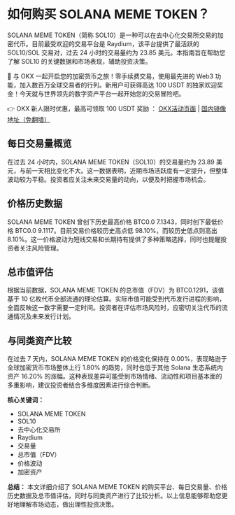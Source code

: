 # 如何购买 SOLANA MEME TOKEN？

SOLANA MEME TOKEN（简称 SOL10）是一种可以在去中心化交易所交易的加密代币。目前最受欢迎的交易平台是 Raydium，该平台提供了最活跃的 SOL10/SOL 交易对，过去 24 小时的交易量约为 23.85 美元。本指南旨在帮助您了解 SOL10 的关键数据和市场表现，辅助投资决策。

🚀 与 OKX 一起开启您的加密货币之旅！零手续费交易，使用最先进的 Web3 功能，加入数百万全球交易者的行列。新用户可获得高达 100 USDT 的独家欢迎奖金！今天就与世界领先的数字资产平台一起开始您的交易冒险吧。

👉 OKX 新人限时优惠，最高可领取 100 USDT 奖励 ： [OKX活动页面](https://bit.ly/OKXe) | [国内镜像地址（免翻墙）](https://bit.ly/okX)

## 每日交易量概览

在过去 24 小时内，SOLANA MEME TOKEN（SOL10）的交易量约为 23.89 美元，与前一天相比变化不大。这一数据表明，近期市场活跃度有一定提升，但整体波动较为平稳。投资者应关注未来交易量的动向，以便及时把握市场机会。

## 价格历史数据

SOLANA MEME TOKEN 曾创下历史最高价格 BTC0.0 7.1343，同时创下最低价格 BTC0.0 9.1117。目前交易价格较历史高点低 98.10%，而较历史低点则高出 8.10%。这一价格波动为短线交易和长期持有提供了多种策略选择，同时也提醒投资者关注风险管理。

## 总市值评估

根据当前数据，SOLANA MEME TOKEN 的总市值（FDV）为 BTC0.1291，该值基于 10 亿枚代币全部流通的理论估算。实际市值可能受到代币发行进程的影响，全面反映这一数字需要一定时间。投资者在评估市场风险时，应密切关注代币的流通情况及未来发行计划。

## 与同类资产比较

在过去 7 天内，SOLANA MEME TOKEN 的价格变化保持在 0.00%，表现略逊于全球加密货币市场整体上行 1.80% 的趋势，同时也低于其他 Solana 生态系统内资产 16.20% 的涨幅。这种表现差异可能受到市场情绪、流动性和项目基本面的多重影响，建议投资者结合多维度因素进行综合判断。

**核心关键词：**  
- SOLANA MEME TOKEN  
- SOL10  
- 去中心化交易所  
- Raydium  
- 交易量  
- 总市值（FDV）  
- 价格波动  
- 加密资产

**总结：** 本文详细介绍了 SOLANA MEME TOKEN 的购买平台、每日交易量、价格历史数据及总市值评估，同时与同类资产进行了比较分析。以上信息能够帮助您更好地理解市场动态，做出理性投资决策。
